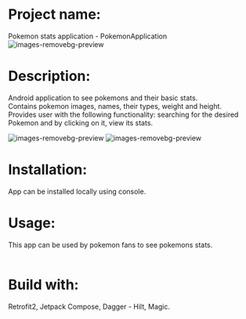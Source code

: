 # Project name:
Pokemon stats application  - PokemonApplication<br>
![images-removebg-preview](https://upload.wikimedia.org/wikipedia/commons/thumb/9/98/International_Pok%C3%A9mon_logo.svg/2560px-International_Pok%C3%A9mon_logo.svg.png)<br>
# Description:
Android application to see pokemons and their basic stats.<br>
Contains pokemon images, names, their types, weight and height.<br>
Provides user with the following functionality: searching for the desired Pokemon and by clicking on it, view its stats. <br>

![images-removebg-preview](https://sun9-44.userapi.com/impg/ac1rMq4pVFXaHkY55SiInglr3ELGaBYwLLIFvw/nk0ZVPH03j8.jpg?size=365x587&quality=96&sign=f506db027b58a9a83250d3074ed88d53&type=album)    ![images-removebg-preview](https://sun9-80.userapi.com/impg/6-jWplFO6jSvdV34VRUcfI0jsttY59dfHS9grQ/vUYeggOSDqU.jpg?size=366x589&quality=96&sign=40b83669077aa58901e28c035c07e392&type=album)
# Installation:
App can be installed locally using console.<br>
# Usage:
This app can be used by pokemon fans to see pokemons stats.<br>
<br>
# Build with:
Retrofit2, Jetpack Compose, Dagger - Hilt, Magic.
